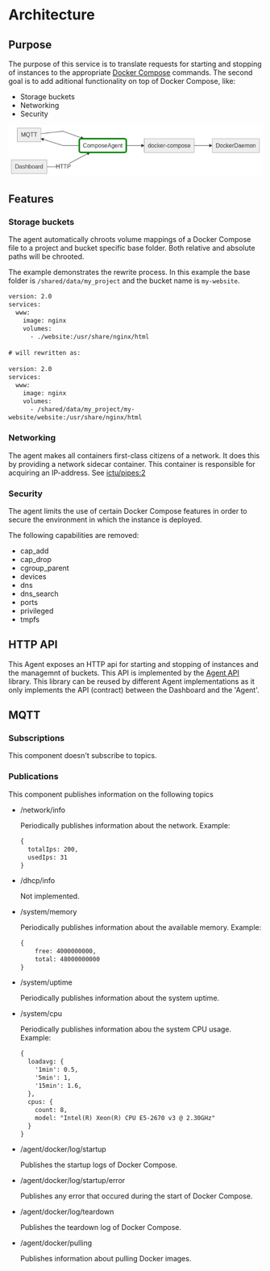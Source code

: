 # Architecture

## Purpose
The purpose of this service is to translate requests for starting and stopping of instances to the appropriate [Docker Compose](https://docs.docker.com/compose/) commands.
The second goal is to add aditional functionality on top of Docker Compose, like:

- Storage buckets
- Networking
- Security

![Overview](./overview.mmd.png)

## Features

### Storage buckets
The agent automatically chroots volume mappings of a Docker Compose file to a project and bucket specific base folder. Both relative and absolute paths will be chrooted.

The example demonstrates the rewrite process. In this example the base folder is `/shared/data/my_project` and the bucket name is `my-website`.

```
version: 2.0
services:
  www:
    image: nginx
    volumes:
      - ./website:/usr/share/nginx/html

# will rewritten as:

version: 2.0
services:
  www:
    image: nginx
    volumes:
      - /shared/data/my_project/my-website/website:/usr/share/nginx/html
```

### Networking
The agent makes all containers first-class citizens of a network. It does this by providing a network sidecar container. This container is responsible for acquiring an IP-address. See [ictu/pipes:2](https://github.com/ICTU/pipes)

### Security
The agent limits the use of certain Docker Compose features in order to secure the environment in which the instance is deployed.

The following capabilities are removed:

- cap_add
- cap_drop
- cgroup_parent
- devices
- dns
- dns_search
- ports
- privileged
- tmpfs

## HTTP API

This Agent exposes an HTTP api for starting and stopping of instances and the managemnt of buckets. This API is implemented by the [Agent API](https://github.com/ICTU/agent-api) library. This library can be reused by different Agent implementations as it only implements the API (contract) between the Dashboard and the 'Agent'. 


## MQTT

### Subscriptions

This component doesn't subscribe to topics.

### Publications

This component publishes information on the following topics

- /network/info

  Periodically publishes information about the network. Example:
  ```
  {
    totalIps: 200,
    usedIps: 31
  }
  ```

- /dhcp/info

  Not implemented.

- /system/memory

  Periodically publishes information about the available memory. Example:
  ```
  {
      free: 4000000000,
      total: 48000000000
  }
  ```

- /system/uptime

  Periodically publishes information about the system uptime.

- /system/cpu

  Periodically publishes information abou the system CPU usage. Example:
  ```
  {
    loadavg: {
      '1min': 0.5,
      '5min': 1,
      '15min': 1.6,
    },
    cpus: {
      count: 8,
      model: "Intel(R) Xeon(R) CPU E5-2670 v3 @ 2.30GHz"
    }
  }
  ```

- /agent/docker/log/startup

  Publishes the startup logs of Docker Compose.

- /agent/docker/log/startup/error

  Publishes any error that occured during the start of Docker Compose.

- /agent/docker/log/teardown

  Publishes the teardown log of Docker Compose.

- /agent/docker/pulling

  Publishes information about pulling Docker images.